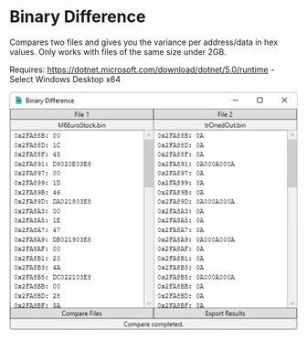 # Binary Difference

Compares two files and gives you the variance per address/data in hex values.
Only works with files of the same size under 2GB.

Requires: https://dotnet.microsoft.com/download/dotnet/5.0/runtime
-Select Windows Desktop x64

![Binary Difference](Preview.png?raw=true "Binary Difference")
